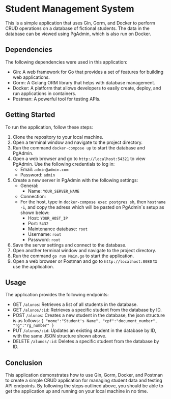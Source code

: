 # Student Management System

This is a simple application that uses Gin, Gorm, and Docker to perform CRUD operations on a database of fictional students. The data in the database can be viewed using PgAdmin, which is also run on Docker.

## Dependencies

The following dependencies were used in this application:

- Gin: A web framework for Go that provides a set of features for building web applications.
- Gorm: A Golang ORM library that helps with database management.
- Docker: A platform that allows developers to easily create, deploy, and run applications in containers.
- Postman: A powerful tool for testing APIs.

## Getting Started

To run the application, follow these steps:

1. Clone the repository to your local machine.
2. Open a terminal window and navigate to the project directory.
3. Run the command `docker-compose up` to start the database and PgAdmin.
4. Open a web browser and go to `http://localhost:54321` to view PgAdmin. Use the following credentials to log in:
   - Email: `admin@admin.com`
   - Password: `admin`
5. Create a new server in PgAdmin with the following settings:
   - General:
     - Name: `YOUR_SERVER_NAME`
   - Connection:
   - For the host, type in `docker-compose exec postgres sh`, then `hostname -i`, and copy the adress which will be pasted on PgAdmin`s setup as shown below:
     - Host: `YOUR_HOST_IP`
     - Port: `5432`
     - Maintenance database: `root`
     - Username: `root`
     - Password: `root`
6. Save the server settings and connect to the database.
7. Open another terminal window and navigate to the project directory.
8. Run the command `go run Main.go` to start the application.
9. Open a web browser or Postman and go to `http://localhost:8080` to use the application.

## Usage

The application provides the following endpoints:

- GET `/alunos`: Retrieves a list of all students in the database.
- GET `/alunos/:id`: Retrieves a specific student from the database by ID.
- POST `/alunos`: Creates a new student in the database, the json structure is as follows:
  `{
    "nome":"Student's Name",
    "cpf":"document_number",
    "rg":"rg_number"
  }`
- PUT `/alunos/:id`: Updates an existing student in the database by ID, with the same JSON structure shown above.
- DELETE `/alunos/:id`: Deletes a specific student from the database by ID.

## Conclusion

This application demonstrates how to use Gin, Gorm, Docker, and Postman to create a simple CRUD application for managing student data and testing API endpoints. By following the steps outlined above, you should be able to get the application up and running on your local machine in no time.
